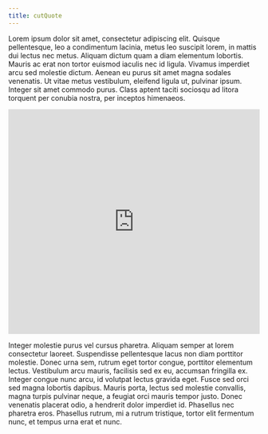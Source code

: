 ```yaml
---
title: cutQuote
---
```


Lorem ipsum dolor sit amet, consectetur adipiscing elit. Quisque pellentesque, leo a condimentum lacinia, metus leo suscipit lorem, in mattis dui lectus nec metus. Aliquam dictum quam a diam elementum lobortis. Mauris ac erat non tortor euismod iaculis nec id ligula. Vivamus imperdiet arcu sed molestie dictum. Aenean eu purus sit amet magna sodales venenatis. Ut vitae metus vestibulum, eleifend ligula ut, pulvinar ipsum. Integer sit amet commodo purus. Class aptent taciti sociosqu ad litora torquent per conubia nostra, per inceptos himenaeos.

<iframe width="100%" height="450" frameborder="0" style="border:0" src="http://cut-quote.appspot.com/?key=TESTKEYTHATSHOULDBEREPLACED" allowfullscreen></iframe>

Integer molestie purus vel cursus pharetra. Aliquam semper at lorem consectetur laoreet. Suspendisse pellentesque lacus non diam porttitor molestie. Donec urna sem, rutrum eget tortor congue, porttitor elementum lectus. Vestibulum arcu mauris, facilisis sed ex eu, accumsan fringilla ex. Integer congue nunc arcu, id volutpat lectus gravida eget. Fusce sed orci sed magna lobortis dapibus. Mauris porta, lectus sed molestie convallis, magna turpis pulvinar neque, a feugiat orci mauris tempor justo. Donec venenatis placerat odio, a hendrerit dolor imperdiet id. Phasellus nec pharetra eros. Phasellus rutrum, mi a rutrum tristique, tortor elit fermentum nunc, et tempus urna erat et nunc.
